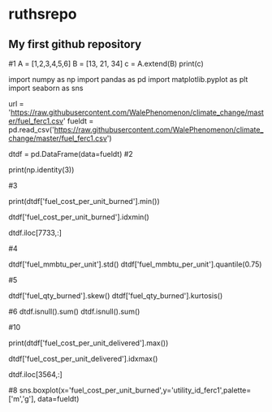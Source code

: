 # ruthsrepo 

## My first github repository

#1
A = [1,2,3,4,5,6]
B = [13, 21, 34]
c = A.extend(B)
print(c)

import numpy as np
import pandas as pd
import matplotlib.pyplot as plt
import seaborn as sns

url = 'https://raw.githubusercontent.com/WalePhenomenon/climate_change/master/fuel_ferc1.csv'
fueldt = pd.read_csv('https://raw.githubusercontent.com/WalePhenomenon/climate_change/master/fuel_ferc1.csv')

dtdf = pd.DataFrame(data=fueldt)
#2

print(np.identity(3))


#3

print(dtdf['fuel_cost_per_unit_burned'].min())

dtdf['fuel_cost_per_unit_burned'].idxmin()

dtdf.iloc[7733,:]

#4

dtdf['fuel_mmbtu_per_unit'].std()
dtdf['fuel_mmbtu_per_unit'].quantile(0.75)

#5

dtdf['fuel_qty_burned'].skew()
dtdf['fuel_qty_burned'].kurtosis()

#6
dtdf.isnull().sum()
dtdf.isnull().sum()

#10

print(dtdf['fuel_cost_per_unit_delivered'].max())

dtdf['fuel_cost_per_unit_delivered'].idxmax()

dtdf.iloc[3564,:]

#8
sns.boxplot(x='fuel_cost_per_unit_burned',y='utility_id_ferc1',palette=['m','g'], data=fueldt)
